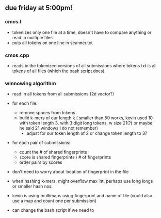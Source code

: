 ## due friday at 5:00pm!

### cmos.l

* tokenizes only one file at a time, doesn't have to compare anything or read in multiple files
* puts all tokens on one line in scanner.txt

### cmos.cpp

* reads in the tokenized versions of all submissions where tokens.txt is all tokens of all files (which the bash script does)

### winnowing algorithm

* read in all tokens from all submissions (2d vector?)
* for each file:
    * remove spaces from tokens
    * build k-mers of our length k ( smaller than 50 works, kevin used 10 with token length 3, with 3 digit long tokens, w size 21(?) or maybe he said 21 windows i do not remember)
        * adjust for our token length of 2 or change token length to 3?
* for each pair of submissions:
    * count the # of shared fingerprints
    * score is shared fingerprints / # of fingerprints
    * order pairs by scores

* don't need to worry about location of fingerprint in the file
* when hashing k-mers, might overflow max int, perhaps use long longs or smaller hash nos.
* kevin is using multimaps using fingerprint and name of file (could also use a map and count one per submission)
* can change the bash script if we need to 
